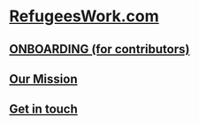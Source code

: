 # [RefugeesWork.com](www.refugeeswork.com)

## [ONBOARDING (for contributors)](https://waffle.io/RefugeesWork/organization/cards/577af4d6ce6b3a1e00774c5c)

## [Our Mission](https://waffle.io/RefugeesWork/organization/cards/577a7e8fd4e2435b012bba41)

## [Get in touch](https://waffle.io/RefugeesWork/roadmap)
